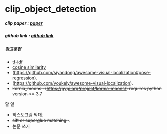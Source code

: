 # clip_object_detection


##### clip paper : [paper](https://arxiv.org/abs/2103.00020)
##### github link : [github link](https://github.com/openai/CLIP)
##### 참고문헌
- [tf-idf](https://wikidocs.net/31698)
- [cosine similarity](https://wikidocs.net/24603)
- (https://github.com/siyandong/awesome-visual-localization#pose-regression).
- (https://github.com/youkely/awesome-visual-localization).    
- ~~kornia_moons : (https://pypi.org/project/kornia-moons/) requires python version >= 3.7~~     



할 일    
  - ~~히스토그램 막대.~~    
  - ~~sift or superglue matching.~~~
  - 논문 쓰기

    
